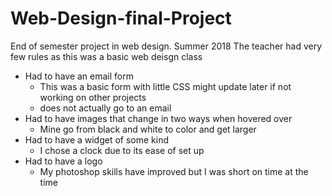 # Web-Design-final-Project
End of semester project in web design. Summer 2018
The teacher had very few rules as this was a basic web deisgn class

  - Had to have an email form
    - This was a basic form with little CSS might update later if not working on other projects
    - does not actually go to an email
  - Had to have images that change in two ways when hovered over
    - Mine go from black and white to color and get larger
  - Had to have a widget of some kind
    - I chose a clock due to its ease of set up 
  - Had to have a logo
    - My photoshop skills have improved but I was short on time at the time
    
   
